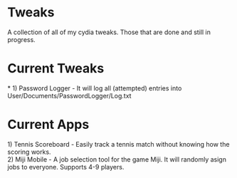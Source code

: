 # Tweaks
A collection of all of my cydia tweaks. Those that are done and still in progress.


# Current Tweaks
<p>
  * 1) Password Logger - It will log all (attempted) entries into User/Documents/PasswordLogger/Log.txt
</p>

# Current Apps
<p>
  1) Tennis Scoreboard - Easily track a tennis match without knowing how the scoring works.
  </br>
  2) Miji Mobile - A job selection tool for the game Miji. It will randomly asign jobs to everyone. Supports 4-9 players.
</p>
